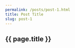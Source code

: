 ```yaml
---
permalink: /posts/post-1.html
title: Post Title
slug: post-1
---
```

<section class="sec-p-1">
  <div class="container">
    <h2> {{ page.title }} </h2>
  </div>
</section>
